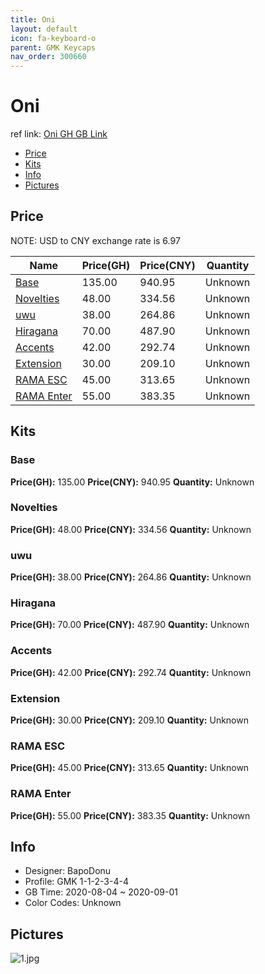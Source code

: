 ```yaml
---
title: Oni 
layout: default
icon: fa-keyboard-o
parent: GMK Keycaps
nav_order: 300660
---
```


# Oni 

ref link: [Oni GH GB Link](https://geekhack.org/index.php?topic=107910.0)  
* [Price](#price)  
* [Kits](#kits)  
* [Info](#info)  
* [Pictures](#pictures)  


## Price  

NOTE: USD to CNY exchange rate is 6.97

| Name          | Price(GH)    |  Price(CNY) | Quantity |
| ------------- | ------------ |  ---------- | -------- |
|[Base](#base)|135.00|940.95|Unknown|
|[Novelties](#novelties)|48.00|334.56|Unknown|
|[uwu](#uwu)|38.00|264.86|Unknown|
|[Hiragana](#hiragana)|70.00|487.90|Unknown|
|[Accents](#accents)|42.00|292.74|Unknown|
|[Extension](#extension)|30.00|209.10|Unknown|
|[RAMA ESC](#rama-esc)|45.00|313.65|Unknown|
|[RAMA Enter](#rama-enter)|55.00|383.35|Unknown|


## Kits  
### Base  
**Price(GH):** 135.00    **Price(CNY):** 940.95    **Quantity:** Unknown  
### Novelties  
**Price(GH):** 48.00    **Price(CNY):** 334.56    **Quantity:** Unknown  
### uwu  
**Price(GH):** 38.00    **Price(CNY):** 264.86    **Quantity:** Unknown  
### Hiragana  
**Price(GH):** 70.00    **Price(CNY):** 487.90    **Quantity:** Unknown  
### Accents  
**Price(GH):** 42.00    **Price(CNY):** 292.74    **Quantity:** Unknown  
### Extension  
**Price(GH):** 30.00    **Price(CNY):** 209.10    **Quantity:** Unknown  
### RAMA ESC  
**Price(GH):** 45.00    **Price(CNY):** 313.65    **Quantity:** Unknown  
### RAMA Enter  
**Price(GH):** 55.00    **Price(CNY):** 383.35    **Quantity:** Unknown  

## Info  
* Designer: BapoDonu  
* Profile: GMK 1-1-2-3-4-4  
* GB Time: 2020-08-04 ~ 2020-09-01  
* Color Codes: Unknown  


## Pictures  
<img src="{{ 'assets/images/gmk-keycaps/oni/rendering_pics/1.jpg' | relative_url }}" alt="1.jpg" class="image featured">
